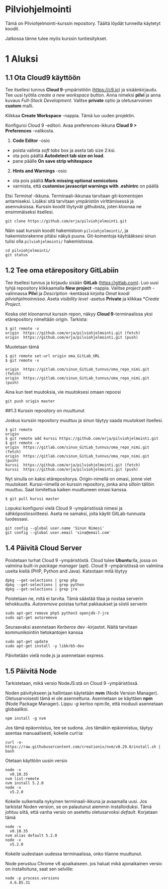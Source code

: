 # Pilviohjelmointi

Tämä on Pilviohjelmointi-kurssin repository. Täältä löydät tunneilla käytetyt koodit.

Jatkossa tänne tulee myös kurssin tuntiesitykset.

# 1 Aluksi

## 1.1 Ota Cloud9 käyttöön

Tee itsellesi tunnus **Cloud 9**-ympäristöön (https://c9.io) ja sisäänkirjaudu. Tee uusi työtila *create a new workspace* button. Anna nimeksi **pilvi** ja anna kuvaus *Full-Stack Development*. Valitse **private** optio ja oletusarvoinen **custom** malli.

Klikkaa **Create Workspace** -nappia. Tämä luo uuden projektin.

Konfiguroi Cloud 9 -editori. Avaa preferences-ikkuna **Cloud 9 > Preferences** -valikosta.

1.  **Code Editor** -osio
  - poista valinta _soft tabs_ box ja aseta tab size 2:ksi. 
  - ota pois päältä **Autodetect tab size on load**.
  - pane päälle **On save strip whitespace**
2.  **Hints and Warnings** -osio
  - ota pois päältä **Mark missing optional semicolons**
  - varmista, että **customise javascript warnings with .eshintrc** on päällä

Etsi _Terminal_ -ikkuna. Terminaali-ikkunaa tarvitaan git-komentojen antamiseksi. Lisäksi sitä tarvitaan ympäristön virittämisessä ja asennuksissa. Kurssin koodit löytyvät githubista, joten kloonaa ne ensimmäiseksi itsellesi. 
```
git clone https://github.com/erja/pilviohjelmointi.git
```
Näin saat kurssin koodit hakemistoon `pilviohjelmointi/`, ja hakemistorakenne pitäisi näkyä puuna. Git-komentoja käyttääksesi sinun tulisi olla `pilviohjelmointi/` hakemistossa.
```
cd pilviohjelmointi/
git status
```
## 1.2 Tee oma etärepository GitLabiin

Tee itsellesi tunnus ja kirjaudu sisään **GitLab** (https://gitlab.com). Luo uusi tyhjä repository klikkaamalla **New project** -nappia. Valitse *project path* -valinnassa **Pilvi** ja *Description* -kentässä kirjoita *Omat koodi pilviohjelmoinnissa*. Aseta *visibility level* -asetus **Private** ja klikkaa **Create Project*. 

Koska olet kloonannut kurssin repon, näkyy **Cloud 9**-terminaalissa yksi etärepository nimeltään origin. Tarkista: 

```
$ git remote -v
origin	https://github.com/erja/pilviohjelmointi.git (fetch)
origin	https://github.com/erja/pilviohjelmointi.git (push)
```

Muutetaan tämä

```
$ git remote set-url origin oma_GitLab_URL
$ git remote -v

origin	https://gitlab.com/sinun_GitLab_tunnus/oma_repo_nimi.git (fetch)
origin	https://gitlab.com/sinun_GitLab_tunnus/oma_repo_nimi.git (push)
```


Aina kun teet muutoksia, vie muutoksesi omaan repoosi

```
git push origin master
```

##1.3 Kurssin repository on muuttunut

Joskus kurssin repository muuttuu ja sinun täytyy saada muutokset itsellesi.

```
$ git remote
origin
$ git remote add kurssi https://github.com/erja/pilviohjelmointi.git
$ git remote -v
origin	https://gitlab.com/sinun_GitLab_tunnus/oma_repo_nimi.git (fetch)
origin	https://gitlab.com/sinun_GitLab_tunnus/oma_repo_nimi.git (push)
kurssi	https://github.com/erja/pilviohjelmointi.git (fetch)
kurssi	https://github.com/erja/pilviohjelmointi.git (push)
```

Nyt sinulla on kaksi etärepositorya. Origin-nimellä on omasi, jonne viet muutokset. Kurssi-nimellä on kurssin repository, jonka aina silloin tällöin muuttuu. Saat lomitettua kaiken muuttuneen omasi kanssa.  

```
$ git pull kurssi master
```

Lopuksi konfiguroi vielä Cloud 9 -ympäristössä nimesi ja sähköpostiosoitteesi. Aseta ne samaksi, joita käytit GitLab-tunnusta luodessasi. 
```
git config --global user.name 'Sinun Nimesi'
git config --global user.email 'sina@email.com'
```

## 1.4 Päivitä Cloud Server

Poistetaan turhat Cloud 9 -ympäristöstä. Cloud tulee **Ubuntu**:lla, jossa on valmiina  built-in _package manager_ (apt). Cloud 9 -ympäristössä on valmiina useita kieliä (PHP, Python and Java). Katsotaan mitä löytyy
```
dpkg --get-selections | grep php
dpkg --get-selections | grep python
dpkg --get-selections | grep jre
```
Poistetaan ne, mitä ei tarvita. Tämä säästää tilaa ja nostaa serverin tehokkuutta. _Autoremove_ poistaa turhat pakkaukset ja siistii serverin
```
sudo apt-get remove php5 python3 openjdk-7-jre
sudo apt-get autoremove
```
Seuraavaksi asennetaan _Kerberos_ dev -kirjastot. Näitä tarvitaan kommunikointiin tietokantojen kanssa
```
sudo apt-get update
sudo apt-get install -y libkrb5-dev
```

Päivitetään vielä node.js ja asennetaan express.

## 1.5 Päivitä Node

Tarkistetaan, mikä versio NodeJS:stä on Cloud 9 -ympäristössä. 

Noden päivitykseen ja hallintaan käytetään **nvm**  (Node Version Manager). Oletusarvoisesti tämä ei ole asennettuna. Asennetaan se käyttäen **npm** (Node Package Manager). Lippu _-g_ kertoo npm:lle, että moduuli asennetaan globaaliksi. 
```
npm install -g nvm
```
Jos tämä epäonnistuu, tee se sudona. Jos tämäkin epäonnistuu, täytyy asentaa manuaalisesti, kokeile  _curl_:ia:
```
curl -o- https://raw.githubusercontent.com/creationix/nvm/v0.29.0/install.sh | bash
```

Otetaan käyttöön uusin versio
```
node -v
  v0.10.35
nvm list-remote
nvm install 5.2.0
node -v
  v5.2.0
```
Kokeile sulkemalla nykyinen terminaali-ikkuna ja avaamalla uusi. Jos tarkistat Noden version, se on palautunut aiemmin installoiduksi. Tämä johtuu siitä, että vanha versio on asetettu oletusarvoksi _default_. Korjataan tämä
```
node -v
  v0.10.35
nvm alias default 5.2.0
node -v
  v5.2.0
```
Kokeile uudestaan uudessa terminaalissa, onko tilanne muuttunut.

Node perustuu Chrome v8 ajoaikaiseen. jos haluat mikä ajonaikainen versio on installoituna, saat sen selville: 
```
node -p process.versions
  4.6.85.31
```

